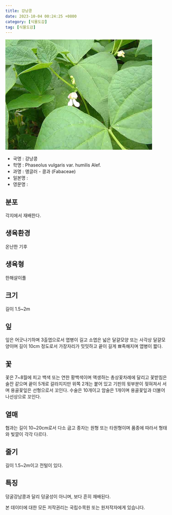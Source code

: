 ```yaml
---
title: 강낭콩
date: 2023-10-04 00:24:25 +0800
category: [식물도감]
tag: [식물도감]
---
```




![강낭콩](/assets/img/fileUpload/plants/basic/Leguminosae/Phaseolus/23046/2_th2.JPG)
- 국명 : 강낭콩
- 학명 : Phaseolus vulgaris var. humilis Alef.
- 과명 : 앵글러 - 콩과 (Fabaceae)
- 일본명 : 
- 영문명 : 


## 분포
각지에서 재배한다.
## 생육환경
온난한 기후
## 생육형
한해살이풀
## 크기
길이 1.5~2m
## 잎
잎은 어긋나기하며 3출엽으로서 엽병이 길고 소엽은 넓은 달걀모양 또는 사각상 달걀모양이며 길이 10cm 정도로서 가장자리가 밋밋하고 끝이 길게 뾰족해지며 엽병이 짧다.
## 꽃
꽃은 7~8월에 피고 백색 또는 연한 황백색이며 액생하는 총상꽃차례에 달리고 꽃받침은 술잔 같으며 끝이 5개로 갈라지지만 위쪽 2개는 붙어 있고 기핀의 윗부분이 젖혀져서 서며 용골꽃잎은 선형으로서 꼬인다. 수술은 10개이고 암술은 1개이며 용골꽃잎과 더불어 나선상으로 꼬인다.
## 열매
협과는 길이 10~20cm로서 다소 굽고 종자는 원형 또는 타원형이며 품종에 따라서 형태와 빛깔이 각각 다르다.
## 줄기
길이 1.5~2m이고 전털이 있다.
## 특징
덩굴강남콩과 달리 덩굴성이 아니며, 보다 흔히 재배된다.






본 데이터에 대한 모든 저작권리는 국립수목원 또는 원저작자에게 있습니다.

